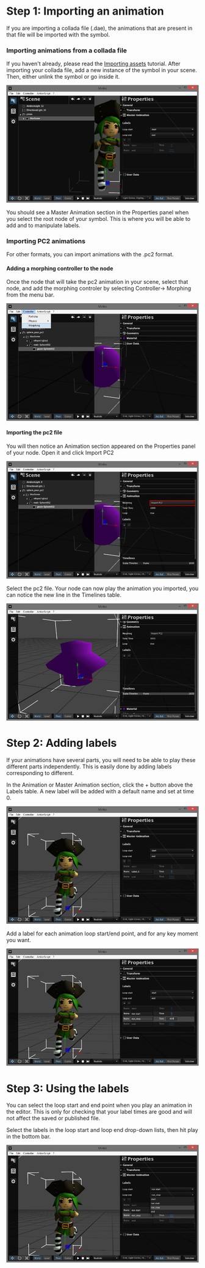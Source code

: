 Step 1: Importing an animation
==============================

If you are importing a collada file (.dae), the animations that are present in that file will be imported with the symbol.

### Importing animations from a collada file

If you haven't already, please read the [Importing assets](Importing_assets.md) tutorial. After importing your collada file, add a new instance of the symbol in your scene. Then, either unlink the symbol or go inside it.

![](images/Masteranim.png "images/Masteranim.png")

You should see a Master Animation section in the Properties panel when you select the root node of your symbol. This is where you will be able to add and to manipulate labels.

### Importing PC2 animations

For other formats, you can import animations with the .pc2 format.

#### Adding a morphing controller to the node

Once the node that will take the pc2 animation in your scene, select that node, and add the morphing controler by selecting Controller-> Morphing from the menu bar.

![](images/Morphingcontroller1.png "images/Morphingcontroller1.png")

#### Importing the pc2 file

You will then notice an Animation section appeared on the Properties panel of your node. Open it and click Import PC2

![](images/Importpc2.png "images/Importpc2.png")

Select the pc2 file. Your node can now play the animation you imported, you can notice the new line in the Timelines table.

![](images/Imporedtpc2.png "images/Imporedtpc2.png")

Step 2: Adding labels
=====================

If your animations have several parts, you will need to be able to play these different parts independently. This is easily done by adding labels corresponding to different.

In the Animation or Master Animation section, click the + button above the Labels table. A new label will be added with a default name and set at time 0.

![](images/Addlabel1.png "images/Addlabel1.png")

Add a label for each animation loop start/end point, and for any key moment you want.

![](images/Addlabel2.png "images/Addlabel2.png")

Step 3: Using the labels
========================

You can select the loop start and end point when you play an animation in the editor. This is only for checking that your label times are good and will not affect the saved or published file.

Select the labels in the loop start and loop end drop-down lists, then hit play in the bottom bar.

![](images/Animationloop.png "images/Animationloop.png")

